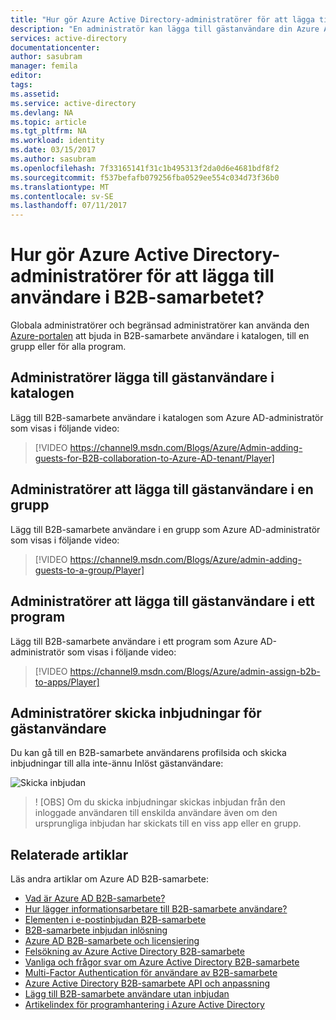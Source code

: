 ```yaml
---
title: "Hur gör Azure Active Directory-administratörer för att lägga till användare i B2B-samarbetet? | Microsoft Docs"
description: "En administratör kan lägga till gästanvändare din Azure AD från en organisation med hjälp av Azure Active Directory B2B-samarbete."
services: active-directory
documentationcenter: 
author: sasubram
manager: femila
editor: 
tags: 
ms.assetid: 
ms.service: active-directory
ms.devlang: NA
ms.topic: article
ms.tgt_pltfrm: NA
ms.workload: identity
ms.date: 03/15/2017
ms.author: sasubram
ms.openlocfilehash: 7f33165141f31c1b495313f2da0d6e4681bdf8f2
ms.sourcegitcommit: f537befafb079256fba0529ee554c034d73f36b0
ms.translationtype: MT
ms.contentlocale: sv-SE
ms.lasthandoff: 07/11/2017
---
```

# <a name="how-do-azure-active-directory-admins-add-b2b-collaboration-users"></a>Hur gör Azure Active Directory-administratörer för att lägga till användare i B2B-samarbetet?

Globala administratörer och begränsad administratörer kan använda den [Azure-portalen](https://portal.azure.com) att bjuda in B2B-samarbete användare i katalogen, till en grupp eller för alla program.

## <a name="admins-adding-guest-users-to-the-directory"></a>Administratörer lägga till gästanvändare i katalogen
Lägg till B2B-samarbete användare i katalogen som Azure AD-administratör som visas i följande video:

>[!VIDEO https://channel9.msdn.com/Blogs/Azure/Admin-adding-guests-for-B2B-collaboration-to-Azure-AD-tenant/Player]


## <a name="admins-adding-guest-users-to-a-group"></a>Administratörer att lägga till gästanvändare i en grupp
Lägg till B2B-samarbete användare i en grupp som Azure AD-administratör som visas i följande video:

>[!VIDEO https://channel9.msdn.com/Blogs/Azure/admin-adding-guests-to-a-group/Player]


## <a name="admins-adding-guest-users-to-an-application"></a>Administratörer att lägga till gästanvändare i ett program

Lägg till B2B-samarbete användare i ett program som Azure AD-administratör som visas i följande video:

>[!VIDEO https://channel9.msdn.com/Blogs/Azure/admin-assign-b2b-to-apps/Player]

## <a name="admins-resending-invitations-to-guest-users"></a>Administratörer skicka inbjudningar för gästanvändare
Du kan gå till en B2B-samarbete användarens profilsida och skicka inbjudningar till alla inte-ännu Inlöst gästanvändare:

![Skicka inbjudan](./media/active-directory-b2b-admin-add-users/resend-invitation.png)

> ! [OBS] Om du skicka inbjudningar skickas inbjudan från den inloggade användaren till enskilda användare även om den ursprungliga inbjudan har skickats till en viss app eller en grupp.


## <a name="related-articles"></a>Relaterade artiklar

Läs andra artiklar om Azure AD B2B-samarbete:

* [Vad är Azure AD B2B-samarbete?](active-directory-b2b-what-is-azure-ad-b2b.md)
* [Hur lägger informationsarbetare till B2B-samarbete användare?](active-directory-b2b-iw-add-users.md)
* [Elementen i e-postinbjudan B2B-samarbete](active-directory-b2b-invitation-email.md)
* [B2B-samarbete inbjudan inlösning](active-directory-b2b-redemption-experience.md)
* [Azure AD B2B-samarbete och licensiering](active-directory-b2b-licensing.md)
* [Felsökning av Azure Active Directory B2B-samarbete](active-directory-b2b-troubleshooting.md)
* [Vanliga och frågor svar om Azure Active Directory B2B-samarbete](active-directory-b2b-faq.md)
* [Multi-Factor Authentication för användare av B2B-samarbete](active-directory-b2b-mfa-instructions.md)
* [Azure Active Directory B2B-samarbete API och anpassning](active-directory-b2b-api.md)
* [Lägg till B2B-samarbete användare utan inbjudan](active-directory-b2b-add-user-without-invite.md)
* [Artikelindex för programhantering i Azure Active Directory](active-directory-apps-index.md)
